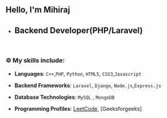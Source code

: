 ## Hello, I'm Mihiraj 


- <h2>Backend Developer(PHP/Laravel)</h2>

<br>


### :gear: My skills include:

- **Languages**: `C++`,`PHP`, `Python`, `HTML5`, `CSS3`,`Javascript`

- **Backend Frameworks**:  `Laravel`, `Django`, `Node.js`,`Express.js`

- **Database Technologies**: `MySQL` , `MongoDB`

- **Programming Profiles**:  [LeetCode](https://leetcode.com/mihiraj2001/), [Geeksforgeeks]




<br>
